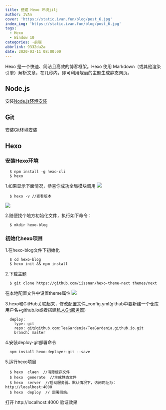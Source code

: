 ```yaml
---
title: 搭建 Hexo 环境jilj
author: IVAn
cover: 'https://static.ivan.fun/blog/post_6.jpg'
index_img: 'https://static.ivan.fun/blog/post_6.jpg'
tags:
  - Hexo
  - Window 10
categories: -前端
abbrlink: 9332da2a
date: 2020-03-11 08:00:00
---
```

Hexo 是一个快速、简洁且高效的博客框架。Hexo 使用 Markdown（或其他渲染引擎）解析文章，在几秒内，即可利用靓丽的主题生成静态网页。

## Node.js
  安装[Node.js环境安装](https://www.ivan.fun/posts/27ec92d2/ "Node.js环境安装")

## Git
  安装[Git环境安装](https://www.ivan.fun/posts/c8814d8f/ "Git环境安装")
## Hexo

### 安装Hexo环境
``` 
  $ npm install -g hexo-cli
  $ hexo
```
  1.如果显示下面情况，恭喜你成功全局模块调用
  ![](https://static.ivan.fun/blog/hexo1.jpg)

``` 
  $ hexo -v //查看版本
```
 ![](https://static.ivan.fun/blog/hexo2.jpg)

  2.随便找个地方初始化文件，执行如下命令：
``` 
  $ mkdir hexo-blog
```

  ### 初始化hexo项目
  1.在hexo-blog文件下初始化
``` 
  $ cd hexo-blog
  $ hexo init && npm install
```

  2.下载主题
```  
  $ git clone https://github.com/iissnan/hexo-theme-next themes/next
```
  在本地配置文件中设置theme属性
![](https://static.ivan.fun/blog/hexo3.jpg)

  3.hexo和GitHub关联起来，修改配置文件_config.yml(github中要新建一个仓库用户名+github.io或者搭建[私人Git服务器](http://www.famuzhe.cn/p/c8814d8f/ "私人Git服务器"))
``` 
  deploy:
    type: git
    repo: git@github.com:TeaGardenia/TeaGardenia.github.io.git
    branch: master
```
  4.安装deploy-git部署命令
``` 
  npm install hexo-deployer-git --save
```


  5.运行hexo项目
``` 
  $ hexo  claen  //清除缓存文件
  $ hexo  generate  //生成静态文件
  $ hexo  server  //启动服务器。默认情况下，访问网址为： http://localhost:4000
  $ hexo  deploy  // 部署网站。
```
  打开  http://localhost:4000  验证效果